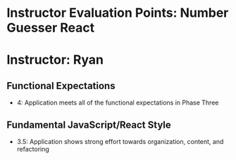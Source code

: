 # Instructor Evaluation Points: Number Guesser React
# Instructor: Ryan

## Functional Expectations
* 4: Application meets all of the functional expectations in Phase Three

## Fundamental JavaScript/React Style
* 3.5: Application shows strong effort towards organization, content, and refactoring
